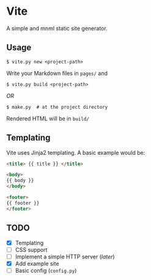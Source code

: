 # Vite
A simple and mnml static site generator.

## Usage
```console
$ vite.py new <project-path>
```
Write your Markdown files in `pages/` and  
```console
$ vite.py build <project-path>
```

*OR*

```console
$ make.py  # at the project directory
```
Rendered HTML will be in `build/`

## Templating
Vite uses Jinja2 templating. A basic example would be: 
```html
<title> {{ title }} </title>

<body>
{{ body }}
</body>

<footer>
{{ footer }}
</footer>
```

## TODO

- [x] Templating
- [ ] CSS support
- [ ] Implement a simple HTTP server (_later_)
- [x] Add example site
- [ ] Basic config (`config.py`)
